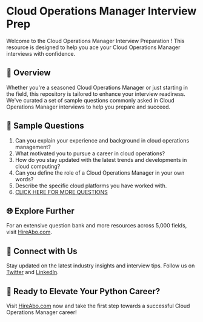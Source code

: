 # Cloud Operations Manager Interview Prep

Welcome to the Cloud Operations Manager Interview Preparation ! This resource is designed to help you ace your Cloud Operations Manager interviews with confidence.

## 🚀 Overview

Whether you're a seasoned Cloud Operations Manager or just starting in the field, this repository is tailored to enhance your interview readiness. We've curated a set of sample questions commonly asked in Cloud Operations Manager interviews to help you prepare and succeed.

## 📝 Sample Questions

1. Can you explain your experience and background in cloud operations management?
2. What motivated you to pursue a career in cloud operations?
3. How do you stay updated with the latest trends and developments in cloud computing?
4. Can you define the role of a Cloud Operations Manager in your own words?
5. Describe the specific cloud platforms you have worked with.
6. [CLICK HERE FOR MORE QUESTIONS](https://hireabo.com/job/0_4_6/Cloud%20Operations%20Manager)

## 🌐 Explore Further

For an extensive question bank and more resources across 5,000 fields, visit [HireAbo.com](https://www.hireabo.com).

## 📱 Connect with Us

Stay updated on the latest industry insights and interview tips. Follow us on [Twitter](https://twitter.com/hireabo) and [LinkedIn](https://www.linkedin.com/in/hire-abo-3609972a8/).

## 🚀 Ready to Elevate Your Python Career?

Visit [HireAbo.com](https://www.hireabo.com) now and take the first step towards a successful Cloud Operations Manager career!